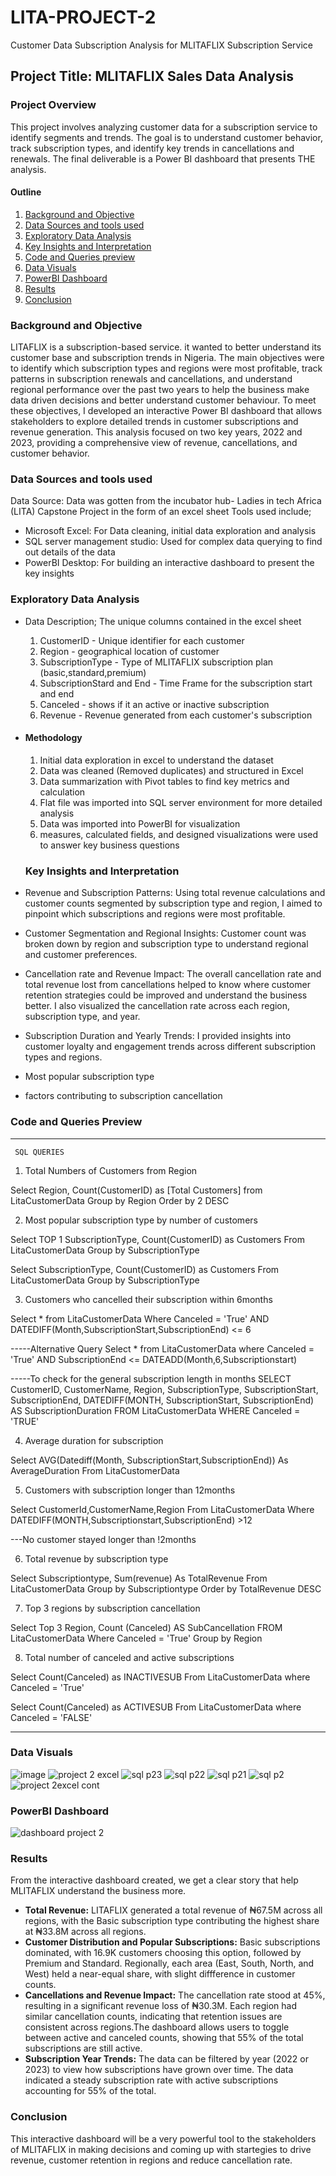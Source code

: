 # LITA-PROJECT-2
Customer Data Subscription Analysis for MLITAFLIX Subscription Service

## Project Title: MLITAFLIX Sales Data Analysis

### Project Overview

This project involves analyzing customer data for a subscription service to identify segments and trends. The goal is to understand customer behavior, track subscription types, and identify key trends in cancellations and renewals. The final deliverable is a Power BI dashboard that presents THE analysis.


#### Outline
1. [Background and Objective](#background-and-objective)
2. [Data Sources and tools used](#data-sources-and-tools-used)
3. [Exploratory Data Analysis](#exploratory-data-analysis)
4. [Key Insights and Interpretation](#key-insights-and-interpretation)
5. [Code and Queries preview](#code-and-queries-preview)
6. [Data Visuals](#data-visuals)
7. [PowerBI Dashboard](#powerbi-dashboard)
8. [Results](#results)
9. [Conclusion](#conclusion)

### Background and Objective
LITAFLIX is a subscription-based service. it wanted to better understand its customer base and subscription trends in Nigeria. The main objectives were to identify which subscription types and regions were most profitable, track patterns in subscription renewals and cancellations, and understand regional performance over the past two years to help the business make data driven decisions and better understand customer behaviour.
To meet these objectives, I developed an interactive Power BI dashboard that allows stakeholders to explore detailed trends in customer subscriptions and revenue generation. This analysis focused on two key years, 2022 and 2023, providing a comprehensive view of revenue, cancellations, and customer behavior.

### Data Sources and tools used
Data Source: Data was gotten from the incubator hub- Ladies in tech Africa (LITA) Capstone Project in the form of an excel sheet
Tools used include;
- Microsoft Excel: For Data cleaning, initial data exploration and analysis
- SQL server management studio: Used for complex data querying to find out details of the data
- PowerBI Desktop: For building an interactive dashboard to present the key insights

### Exploratory Data Analysis
- Data Description; The unique columns contained in the excel sheet
  1. CustomerID - Unique identifier for each customer
  2. Region - geographical location of customer
  3. SubscriptionType - Type of MLITAFLIX subscription plan (basic,standard,premium)
  4. SubscriptionStard and End - Time Frame for the subscription start and end
  5. Canceled - shows if it an active or inactive subscription
  6. Revenue - Revenue generated from each customer's subscription

 - #### Methodology
   1. Initial data exploration in excel to understand the dataset
   2. Data was cleaned (Removed duplicates) and structured in Excel
   3. Data summarization with Pivot tables to find key metrics and calculation
   4. Flat file was imported into SQL server environment for more detailed analysis
   5. Data was imported into PowerBI for visualization 
   6. measures, calculated fields, and designed visualizations were used to answer key business questions
      


   ### Key Insights and Interpretation
  - Revenue and Subscription Patterns: Using total revenue calculations and customer counts segmented by subscription type and region, I aimed to pinpoint which subscriptions and regions were most profitable.
  - Customer Segmentation and Regional Insights: Customer count was broken down by region and subscription type to understand regional and customer preferences.
  - Cancellation rate and Revenue Impact: The overall cancellation rate and total revenue lost from cancellations helped to know where customer retention strategies could be improved and understand the business better. I also visualized the cancellation rate across each region, subscription type, and year.
  - Subscription Duration and Yearly Trends:  I provided insights into customer loyalty and engagement trends across different subscription types and regions.
  -  Most popular subscription type
  -  factors contributing to subscription cancellation


### Code and Queries Preview
---
     SQL QUERIES
1. Total Numbers of Customers from Region
   
Select Region, Count(CustomerID) as [Total Customers]
from LitaCustomerData Group by Region Order by 2 DESC

2. Most popular subscription type by number of customers
   
Select TOP 1 SubscriptionType, Count(CustomerID) as Customers 
From LitaCustomerData Group by SubscriptionType

Select SubscriptionType, Count(CustomerID) as Customers 
From LitaCustomerData Group by SubscriptionType

3. Customers who cancelled their subscription within 6months
   
 Select * from LitaCustomerData Where Canceled = 'True' 
AND DATEDIFF(Month,SubscriptionStart,SubscriptionEnd) <= 6

-----Alternative Query
Select * from LitaCustomerData where Canceled = 'True'
AND SubscriptionEnd <= DATEADD(Month,6,Subscriptionstart)

-----To check for the general subscription length in months
SELECT CustomerID, CustomerName, Region, SubscriptionType, SubscriptionStart, SubscriptionEnd, 
DATEDIFF(MONTH, SubscriptionStart, SubscriptionEnd) AS SubscriptionDuration
FROM LitaCustomerData
WHERE Canceled = 'TRUE'

4. Average duration for subscription
   
Select AVG(Datediff(Month, SubscriptionStart,SubscriptionEnd)) As AverageDuration From LitaCustomerData

5. Customers with subscription longer than 12months
   
Select CustomerId,CustomerName,Region From LitaCustomerData Where DATEDIFF(MONTH,Subscriptionstart,SubscriptionEnd) >12

---No customer stayed longer than !2months

6. Total revenue by subscription type
   
Select Subscriptiontype, Sum(revenue) As TotalRevenue From LitaCustomerData
Group by Subscriptiontype Order by TotalRevenue DESC

7. Top 3 regions by subscription cancellation

 Select Top 3 Region, Count (Canceled) AS SubCancellation FROM LitaCustomerData
  Where Canceled = 'True' 
  Group by Region

8. Total number of canceled and active subscriptions
   
Select Count(Canceled) as INACTIVESUB From LitaCustomerData
where Canceled = 'True' 

Select Count(Canceled) as ACTIVESUB From LitaCustomerData
where Canceled = 'FALSE' 


---

### Data Visuals
![image](https://github.com/user-attachments/assets/1e7772b8-c4d6-4028-a504-ca012f238255)
![project 2 excel](https://github.com/user-attachments/assets/a636ce58-31ba-4591-b3c6-105d014f0f50)
![sql p23](https://github.com/user-attachments/assets/85e82515-d69b-4e15-b4e9-6ea52fea67ae)
![sql p22](https://github.com/user-attachments/assets/af40df26-7719-476f-958f-130b964b999b)
![sql p21](https://github.com/user-attachments/assets/8c1c2e60-4cb4-45c3-a263-60f44db0cad5)
![sql p2](https://github.com/user-attachments/assets/14c39286-dd37-47de-a942-d22d87bdd743)
![project 2excel cont](https://github.com/user-attachments/assets/a475dada-8bf1-47d8-a66b-10afe4106d76)


### PowerBI Dashboard

![dashboard project 2](https://github.com/user-attachments/assets/a35955a0-f6e9-4c7a-b9cd-afe1daf7b12f)

### Results

From the interactive dashboard created, we get a clear story that help MLITAFLIX understand the business more. 
- **Total Revenue:**  LITAFLIX generated a total revenue of ₦67.5M across all regions, with the Basic subscription type contributing the highest share at ₦33.8M across all regions.
- **Customer Distribution and Popular Subscriptions:**  Basic subscriptions dominated, with 16.9K customers choosing this option, followed by Premium and Standard. Regionally, each area (East, South, North, and West) held a near-equal share, with slight diffference in customer counts.
- **Cancellations and Revenue Impact:**  The cancellation rate stood at 45%, resulting in a significant revenue loss of ₦30.3M. Each region had similar cancellation counts, indicating that retention issues are consistent across regions.The dashboard allows users to toggle between active and canceled counts, showing that 55% of the total subscriptions are still active.
- **Subscription Year Trends:**  The data can be filtered by year (2022 or 2023) to view how subscriptions have grown over time. The data indicated a steady subscription rate with active subscriptions accounting for 55% of the total.


### Conclusion
This interactive dashboard will be a very powerful tool to the stakeholders of MLITAFLIX in making decisions and coming up with startegies to drive revenue, customer retention in regions and reduce cancellation rate.



      

